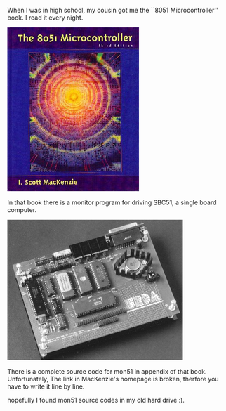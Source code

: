 
When I was in high school, my cousin got me the ``8051 Microcontroller'' book.
I read it every night.

![8051Microcontroller](imgs/3rdEditionCover.jpg "8051 Microcontroller by I. Scott MacKenzie")

In that book there is a monitor program for driving SBC51, a single board
computer.

![SBC51](imgs/sbc51.gif "SBC51")

There is a complete source code for mon51 in appendix of that book.
Unfortunately, The link in MacKenzie's homepage is broken, therfore you have to
write it line by line.

hopefully I found mon51 source codes in my old hard drive :).

